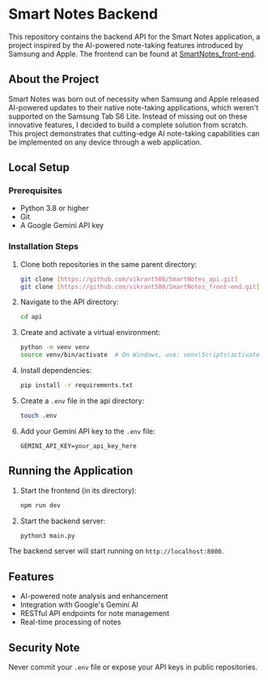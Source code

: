 # Smart Notes Backend

This repository contains the backend API for the Smart Notes application, a project inspired by the AI-powered note-taking features introduced by Samsung and Apple. The frontend can be found at [SmartNotes_front-end](https://github.com/vikrant500/SmartNotes_front-end).

## About the Project

Smart Notes was born out of necessity when Samsung and Apple released AI-powered updates to their native note-taking applications, which weren't supported on the Samsung Tab S6 Lite. Instead of missing out on these innovative features, I decided to build a complete solution from scratch. This project demonstrates that cutting-edge AI note-taking capabilities can be implemented on any device through a web application.

## Local Setup

### Prerequisites
- Python 3.8 or higher
- Git
- A Google Gemini API key

### Installation Steps

1. Clone both repositories in the same parent directory:
   ```bash
   git clone [https://github.com/vikrant500/SmartNotes_api.git]
   git clone [https://github.com/vikrant500/SmartNotes_front-end.git]
   ```

2. Navigate to the API directory:
   ```bash
   cd api
   ```

3. Create and activate a virtual environment:
   ```bash
   python -m venv venv
   source venv/bin/activate  # On Windows, use: venv\Scripts\activate
   ```

4. Install dependencies:
   ```bash
   pip install -r requirements.txt
   ```

5. Create a `.env` file in the api directory:
   ```bash
   touch .env
   ```

6. Add your Gemini API key to the `.env` file:
   ```
   GEMINI_API_KEY=your_api_key_here
   ```

## Running the Application

1. Start the frontend (in its directory):
   ```bash
   npm run dev
   ```

2. Start the backend server:
   ```bash
   python3 main.py
   ```

The backend server will start running on `http://localhost:8000`.

## Features
- AI-powered note analysis and enhancement
- Integration with Google's Gemini AI
- RESTful API endpoints for note management
- Real-time processing of notes

## Security Note
Never commit your `.env` file or expose your API keys in public repositories.
